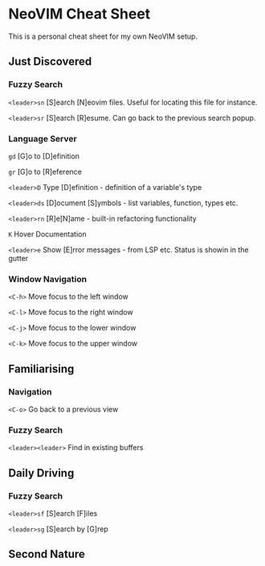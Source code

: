 # NeoVIM Cheat Sheet

This is a personal cheat sheet for my own NeoVIM setup.


## Just Discovered


### Fuzzy Search

`<leader>sn` [S]earch [N]eovim files. Useful for locating this file for instance.

`<leader>sr` [S]earch [R]esume. Can go back to the previous search popup.


### Language Server

`gd` [G]o to [D]efinition

`gr` [G]o to [R]eference

`<leader>D` Type [D]efinition - definition of a variable's type

`<leader>ds` [D]ocument [S]ymbols - list variables, function, types etc.

`<leader>rn` [R]e[N]ame - built-in refactoring functionality

`K` Hover Documentation

`<leader>e` Show [E]rror messages - from LSP etc. Status is showin in the gutter


### Window Navigation

`<C-h>` Move focus to the left window

`<C-l>` Move focus to the right window

`<C-j>` Move focus to the lower window

`<C-k>` Move focus to the upper window


## Familiarising


### Navigation

`<C-o>` Go back to a previous view


### Fuzzy Search

`<leader><leader>` Find in existing buffers


## Daily Driving


### Fuzzy Search

`<leader>sf` [S]earch [F]iles

`<leader>sg` [S]earch by [G]rep





## Second Nature
